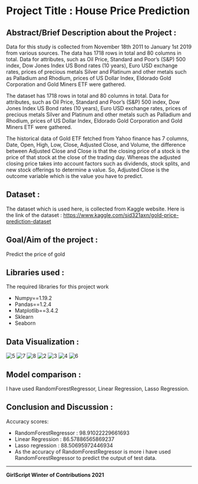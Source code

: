 # Project Title : House Price Prediction

## Abstract/Brief Description about the Project :
Data for this study is collected from November 18th 2011 to January 1st 2019 from various sources. The data has 1718 rows in total and 80 columns in total. Data for attributes, such as Oil Price, Standard and Poor’s (S&P) 500 index, Dow Jones Index US Bond rates (10 years), Euro USD exchange rates, prices of precious metals Silver and Platinum and other metals such as Palladium and Rhodium, prices of US Dollar Index, Eldorado Gold Corporation and Gold Miners ETF were gathered.

The dataset has 1718 rows in total and 80 columns in total. Data for attributes, such as Oil Price, Standard and Poor’s (S&P) 500 index, Dow Jones Index US Bond rates (10 years), Euro USD exchange rates, prices of precious metals Silver and Platinum and other metals such as Palladium and Rhodium, prices of US Dollar Index, Eldorado Gold Corporation and Gold Miners ETF were gathered.

The historical data of Gold ETF fetched from Yahoo finance has 7 columns, Date, Open, High, Low, Close, Adjusted Close, and Volume, the difference between Adjusted Close and Close is that the closing price of a stock is the price of that stock at the close of the trading day. Whereas the adjusted closing price takes into account factors such as dividends, stock splits, and new stock offerings to determine a value. So, Adjusted Close is the outcome variable which is the value you have to predict.
## Dataset :
The dataset which is used here, is collected from Kaggle website. Here is the link of the dataset : https://www.kaggle.com/sid321axn/gold-price-prediction-dataset
## Goal/Aim of the project :
Predict the price of gold
## Libraries used :
The required libraries for this project work
- Numpy==1.19.2
- Pandas==1.2.4
- Matplotlib==3.4.2
- Sklearn
- Seaborn

## Data Visualization :
![5](https://user-images.githubusercontent.com/79050917/143066509-904265b4-4c25-4575-ad1e-ea02afe72457.PNG)
![7](https://user-images.githubusercontent.com/79050917/143066481-640134ce-0b1c-44f2-bd08-a53268b8478b.PNG)
![8](https://user-images.githubusercontent.com/79050917/143066485-d4cce28b-5f05-4d2d-a1e0-85751412a641.PNG)
![2](https://user-images.githubusercontent.com/79050917/143066488-317b1773-02c9-4db2-986c-b107cb1f45cb.PNG)
![3](https://user-images.githubusercontent.com/79050917/143066491-fb740a1d-355c-4be1-82bc-0a38e14981c3.PNG)
![4](https://user-images.githubusercontent.com/79050917/143066496-0387b1da-c407-41da-9afd-7c24c1b909c3.PNG)
![6](https://user-images.githubusercontent.com/79050917/143066498-d23b08cf-36dc-402f-9571-bcc6324139e1.PNG)


## Model comparison :
I have used RandomForestRegressor, Linear Regression, Lasso Regression.

## Conclusion and Discussion :
Accuracy scores:
- RandomForestRegressor : 98.91022229661693
- Linear Regression : 86.57886565869237
- Lasso regression : 88.50695972446934
- As the accuracy of RandomForestRegressor is more i have used RandomForestRegressor to predict the output of test data.

**********************************************************************
**GirlScript Winter of Contributions 2021**
